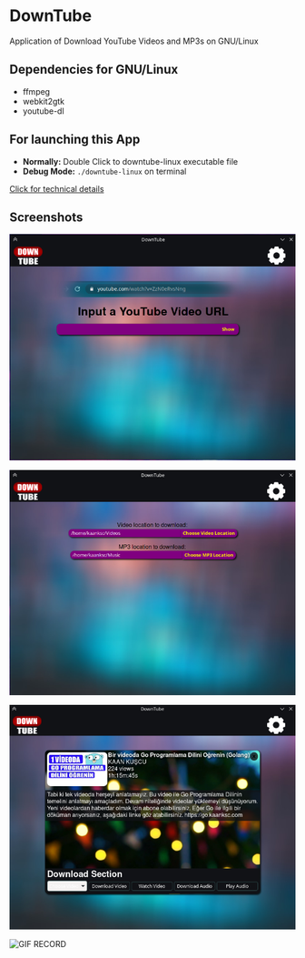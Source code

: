 # DownTube
 Application of Download YouTube Videos and MP3s on GNU/Linux

 ## Dependencies for GNU/Linux
 - ffmpeg
 - webkit2gtk
 - youtube-dl

 ## For launching this App

 - **Normally:** Double Click to downtube-linux executable file
 - **Debug Mode:** `./downtube-linux` on terminal

 [Click for technical details](./technical-details.md)

 ## Screenshots

 ![Landing Screen](./repo-images/downtube1.png)
 
 
 ![Settings Screen](./repo-images/downtube2.png)
 
 
 ![Video Screen](./repo-images/downtube3.png)

 ![GIF RECORD](./repo-images/downtube.gif)